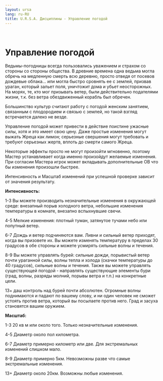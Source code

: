 ```yaml
---
layout: ursa
lang: ru-RU
title: U.R.S.A. Дисциплины - Управление погодой
---
```


<div id="nav-placeholder"></div>
<script>
$(function(){
  $("#nav-placeholder").load("/ursa_doc/navbar.html");
});
</script>

<br>

# Управление погодой

Ведьмы-погодницы всегда пользовались уважением и страхом со стороны со стороны общества. В древние времена одна ведьма могла обречь на медленную смерть всю деревню, просто отведя от посевов дождевые облака... или могла быстро сровнять ее  с землей, призвав ураган, который зальет поля, уничтожит дома и убьет неосторожных. На морях, те, кто мог призывать ветер, были действительно подателями жизни, т.к. без ветра обездвиженный корабль был обречен.

Большинство культур считают работу с погодой женским занятием, связанным с плодородием и связью с землей, но такой взгляд встречается далеко не везде.

Управление погодой может привести в действие поистине ужасные силы, хотя и это имеет свою цену. Даже простые изменения могут выжать Жреца как лимон; серьезные свершения могут требовать и требуют серьезных жертв, вплоть до смерти самого Жреца.

Некоторые эффекты просто не могут произойти мгновенно, поэтому Мастер устанавливает когда именно произойдут желаемые изменения. При согласии Мастера игрок может вкладывать дополнительные ОВ что бы изменения произошли быстрее.

Интенсивность и Масштаб изменений при успешной проверке зависит от значения результату.

**Интенсивность:**

1-3 Вы можете производить незначительные изменения в окружающей среде: внезапный порыв холодного ветра, небольшие изменения температуры в комнате, внезапно вспыхнувшие свечи.

4-5 Мелкие изменения: плотный туман, затянутое тучами небо или попутный ветер.

6-7 Дождь и ветер подчиняются вам. Ливни и сильный ветер приходят, когда вы призовете их. Вы можете изменять температуру в пределах 30 градусов в обе стороны и можете усмирять сильные волны и течения.

8-9 Вы можете управлять бурей: сильные дожди, порывистый ветер почти ураганной силы, волны тепла и холода (скачки температуры до 40 градусов), сильные волны и течения. Также вы можете управлять существующей погодой - направлять существующие элементы бури (град, волны, разряды молний, порывы ветра и т.п.) на конкретные цели.

13+ даш контроль над бурей почти абсолютен. Огромные волны поднимаются и падают по вашему слову, и ни один человек не сможет устоять против ветра, который вы посылаете против него. Град и засуха становятся вашим оружием.

**Масштаб:**

1-3 20 кв м или около того. Только незначительные изменения.

4-5 Диаметр около пол километра.

6-7 Диаметр примерно километр или две. Для экстремальных изменений слишком мало.

8-9 Диаметр примерно 5км. Невозможны разве что самые экстремальные изменения.

13+ Диаметр около 20км. Возможны любые изменения.
